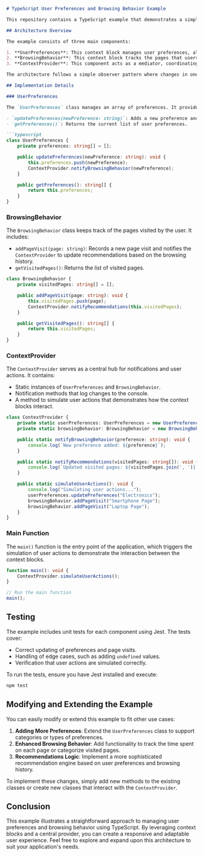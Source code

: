 ```markdown
# TypeScript User Preferences and Browsing Behavior Example

This repository contains a TypeScript example that demonstrates a simple architecture for managing user preferences and browsing behavior using context blocks. The design showcases how different components can interact to provide a cohesive user experience. This README will guide you through the architecture, implementation details, and how to extend the example for your own use cases.

## Architecture Overview

The example consists of three main components:

1. **UserPreferences**: This context block manages user preferences, allowing users to update their likes and dislikes.
2. **BrowsingBehavior**: This context block tracks the pages that users visit during their browsing sessions.
3. **ContextProvider**: This component acts as a mediator, coordinating interactions between the `UserPreferences` and `BrowsingBehavior` context blocks.

The architecture follows a simple observer pattern where changes in one context block can trigger updates in another, allowing for a responsive user interface that adapts to user behavior.

## Implementation Details

### UserPreferences

The `UserPreferences` class manages an array of preferences. It provides the following methods:

- `updatePreferences(newPreference: string)`: Adds a new preference and notifies the `ContextProvider` to trigger any related updates.
- `getPreferences()`: Returns the current list of user preferences.

```typescript
class UserPreferences {
    private preferences: string[] = [];

    public updatePreferences(newPreference: string): void {
        this.preferences.push(newPreference);
        ContextProvider.notifyBrowsingBehavior(newPreference);
    }

    public getPreferences(): string[] {
        return this.preferences;
    }
}
```

### BrowsingBehavior

The `BrowsingBehavior` class keeps track of the pages visited by the user. It includes:

- `addPageVisit(page: string)`: Records a new page visit and notifies the `ContextProvider` to update recommendations based on the browsing history.
- `getVisitedPages()`: Returns the list of visited pages.

```typescript
class BrowsingBehavior {
    private visitedPages: string[] = [];

    public addPageVisit(page: string): void {
        this.visitedPages.push(page);
        ContextProvider.notifyRecommendations(this.visitedPages);
    }

    public getVisitedPages(): string[] {
        return this.visitedPages;
    }
}
```

### ContextProvider

The `ContextProvider` serves as a central hub for notifications and user actions. It contains:

- Static instances of `UserPreferences` and `BrowsingBehavior`.
- Notification methods that log changes to the console.
- A method to simulate user actions that demonstrates how the context blocks interact.

```typescript
class ContextProvider {
    private static userPreferences: UserPreferences = new UserPreferences();
    private static browsingBehavior: BrowsingBehavior = new BrowsingBehavior();

    public static notifyBrowsingBehavior(preference: string): void {
        console.log(`New preference added: ${preference}`);
    }

    public static notifyRecommendations(visitedPages: string[]): void {
        console.log(`Updated visited pages: ${visitedPages.join(', ')}`);
    }

    public static simulateUserActions(): void {
        console.log("Simulating user actions...");
        userPreferences.updatePreferences("Electronics");
        browsingBehavior.addPageVisit("Smartphone Page");
        browsingBehavior.addPageVisit("Laptop Page");
    }
}
```

### Main Function

The `main()` function is the entry point of the application, which triggers the simulation of user actions to demonstrate the interaction between the context blocks.

```typescript
function main(): void {
    ContextProvider.simulateUserActions();
}

// Run the main function
main();
```

## Testing

The example includes unit tests for each component using Jest. The tests cover:

- Correct updating of preferences and page visits.
- Handling of edge cases, such as adding `undefined` values.
- Verification that user actions are simulated correctly.

To run the tests, ensure you have Jest installed and execute:

```bash
npm test
```

## Modifying and Extending the Example

You can easily modify or extend this example to fit other use cases:

1. **Adding More Preferences**: Extend the `UserPreferences` class to support categories or types of preferences.
2. **Enhanced Browsing Behavior**: Add functionality to track the time spent on each page or categorize visited pages.
3. **Recommendations Logic**: Implement a more sophisticated recommendation engine based on user preferences and browsing history.

To implement these changes, simply add new methods to the existing classes or create new classes that interact with the `ContextProvider`.

## Conclusion

This example illustrates a straightforward approach to managing user preferences and browsing behavior using TypeScript. By leveraging context blocks and a central provider, you can create a responsive and adaptable user experience. Feel free to explore and expand upon this architecture to suit your application's needs.
```